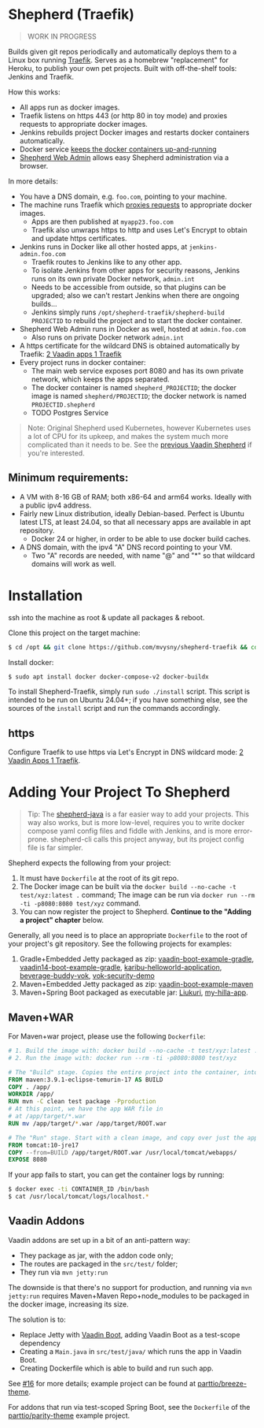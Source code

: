 # Shepherd (Traefik)

> WORK IN PROGRESS

Builds given git repos periodically and automatically deploys them to a Linux box running
[Traefik](https://traefik.io).
Serves as a homebrew "replacement" for Heroku, to publish your own pet projects.
Built with off-the-shelf tools: Jenkins and Traefik.

How this works:

* All apps run as docker images.
* Traefik listens on https 443 (or http 80 in toy mode) and proxies requests to appropriate docker images.
* Jenkins rebuilds project Docker images and restarts docker containers automatically.
* Docker service [keeps the docker containers up-and-running](https://mvysny.github.io/vaadin-docker-service/)
* [Shepherd Web Admin](https://github.com/mvysny/shepherd-java-client) allows easy Shepherd administration via a browser.

In more details:
* You have a DNS domain, e.g. `foo.com`, pointing to your machine.
* The machine runs Traefik which [proxies requests](https://mvysny.github.io/2-vaadin-apps-1-traefik/) to appropriate docker images.
  * Apps are then published at `myapp23.foo.com`
  * Traefik also unwraps https to http and uses Let's Encrypt to obtain and update https certificates.
* Jenkins runs in Docker like all other hosted apps, at `jenkins-admin.foo.com`
  * Traefik routes to Jenkins like to any other app.
  * To isolate Jenkins from other apps for security reasons, Jenkins runs on its own private Docker network, `admin.int`
  * Needs to be accessible from outside, so that plugins can be upgraded; also we can't restart Jenkins when there are ongoing builds...
  * Jenkins simply runs `/opt/shepherd-traefik/shepherd-build PROJECTID` to rebuild the project and to start the docker container.
* Shepherd Web Admin runs in Docker as well, hosted at `admin.foo.com`
  * Also runs on private Docker network `admin.int`
* A https certificate for the wildcard DNS is obtained automatically by Traefik: [2 Vaadin apps 1 Traefik](https://mvysny.github.io/2-vaadin-apps-1-traefik/)
* Every project runs in docker container:
  * The main web service exposes port 8080 and has its own private network, which keeps the apps separated.
  * The docker container is named `shepherd_PROJECTID`; the docker image is named `shepherd/PROJECTID`; the docker network is named `PROJECTID.shepherd`
  * TODO Postgres Service

> Note: Original Shepherd used Kubernetes, however Kubernetes uses a lot of CPU for its upkeep,
> and makes the system much more complicated than it needs to be. See the [previous Vaadin Shepherd](https://github.com/mvysny/shepherd)
> if you're interested.

## Minimum requirements:

* A VM with 8-16 GB of RAM; both x86-64 and arm64 works. Ideally with a public ipv4 address.
* Fairly new Linux distribution, ideally Debian-based. Perfect is Ubuntu latest LTS, at least 24.04, so that
  all necessary apps are available in apt repository.
  * Docker 24 or higher, in order to be able to use docker build caches.
* A DNS domain, with the ipv4 "A" DNS record pointing to your VM.
  * Two "A" records are needed, with name "@" and "*" so that wildcard domains will work as well.

# Installation

ssh into the machine as root & update all packages & reboot.

Clone this project on the target machine:
```bash
$ cd /opt && git clone https://github.com/mvysny/shepherd-traefik && cd shepherd-traefik
```

Install docker:
```bash
$ sudo apt install docker docker-compose-v2 docker-buildx
```

To install Shepherd-Traefik, simply run `sudo ./install` script. This script is intended
to be run on Ubuntu 24.04+; if you have something else, see the sources of the `install`
script and run the commands accordingly.

## https

Configure Traefik to use https via Let's Encrypt in DNS wildcard mode:
[2 Vaadin Apps 1 Traefik](https://mvysny.github.io/2-vaadin-apps-1-traefik/).

# Adding Your Project To Shepherd

> Tip: The [shepherd-java](https://github.com/mvysny/shepherd-java-client) is a far easier way to add your projects.
> This way also works, but is more low-level, requires you to write docker compose yaml config files and fiddle with Jenkins,
> and is more error-prone. shepherd-cli calls this project anyway, but its project config file is far simpler.

Shepherd expects the following from your project:

1. It must have `Dockerfile` at the root of its git repo.
2. The Docker image can be built via the `docker build --no-cache -t test/xyz:latest .` command;
   The image can be run via `docker run --rm -ti -p8080:8080 test/xyz` command.
3. You can now register the project to Shepherd. **Continue to the "Adding a project" chapter** below.

Generally, all you need is to place an appropriate `Dockerfile` to the root of your project's git repository.
See the following projects for examples:

1. Gradle+Embedded Jetty packaged as zip: [vaadin-boot-example-gradle](https://github.com/mvysny/vaadin-boot-example-gradle),
   [vaadin14-boot-example-gradle](https://github.com/mvysny/vaadin14-boot-example-gradle),
   [karibu-helloworld-application](https://github.com/mvysny/karibu-helloworld-application),
   [beverage-buddy-vok](https://github.com/mvysny/beverage-buddy-vok),
   [vok-security-demo](https://github.com/mvysny/vok-security-demo)
2. Maven+Embedded Jetty packaged as zip: [vaadin-boot-example-maven](https://github.com/mvysny/vaadin-boot-example-maven)
3. Maven+Spring Boot packaged as executable jar: [Liukuri](https://github.com/vesanieminen/ElectricityCostDashboard),
   [my-hilla-app](https://github.com/mvysny/my-hilla-app).

## Maven+WAR

For Maven+war project, please use the following `Dockerfile`:

```dockerfile
# 1. Build the image with: docker build --no-cache -t test/xyz:latest .
# 2. Run the image with: docker run --rm -ti -p8080:8080 test/xyz

# The "Build" stage. Copies the entire project into the container, into the /app/ folder, and builds it.
FROM maven:3.9.1-eclipse-temurin-17 AS BUILD
COPY . /app/
WORKDIR /app/
RUN mvn -C clean test package -Pproduction
# At this point, we have the app WAR file in
# at /app/target/*.war
RUN mv /app/target/*.war /app/target/ROOT.war

# The "Run" stage. Start with a clean image, and copy over just the app itself, omitting gradle, npm and any intermediate build files.
FROM tomcat:10-jre17
COPY --from=BUILD /app/target/ROOT.war /usr/local/tomcat/webapps/
EXPOSE 8080
```

If your app fails to start, you can get the container logs by running:
```bash
$ docker exec -ti CONTAINER_ID /bin/bash
$ cat /usr/local/tomcat/logs/localhost.*
```

## Vaadin Addons

Vaadin addons are set up in a bit of an anti-pattern way:

* They package as jar, with the addon code only;
* The routes are packaged in the `src/test/` folder;
* They run via `mvn jetty:run`

The downside is that there's no support for production, and running via `mvn jetty:run`
requires Maven+Maven Repo+node_modules to be packaged in the docker image, increasing its size.

The solution is to:

* Replace Jetty with [Vaadin Boot](https://github.com/mvysny/vaadin-boot), adding Vaadin Boot as a test-scope dependency
* Creating a `Main.java` in `src/test/java/` which runs the app in Vaadin Boot.
* Creating Dockerfile which is able to build and run such app.

See [#16](https://github.com/mvysny/shepherd/issues/16) for more details; example project can be found at [parttio/breeze-theme](https://github.com/parttio/breeze-theme).

For addons that run via test-scoped Spring Boot, see the `Dockerfile` of the [parttio/parity-theme](https://github.com/parttio/parity-theme) example project.

